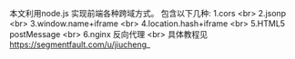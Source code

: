 本文利用node.js 实现前端各种跨域方式。
包含以下几种:
1.cors \<br>
2.jsonp \<br>
3.window.name+iframe \<br> 
4.location.hash+iframe \<br>
5.HTML5 postMessage \<br>
6.nginx 反向代理 \<br>
具体教程见 https://segmentfault.com/u/jiucheng_